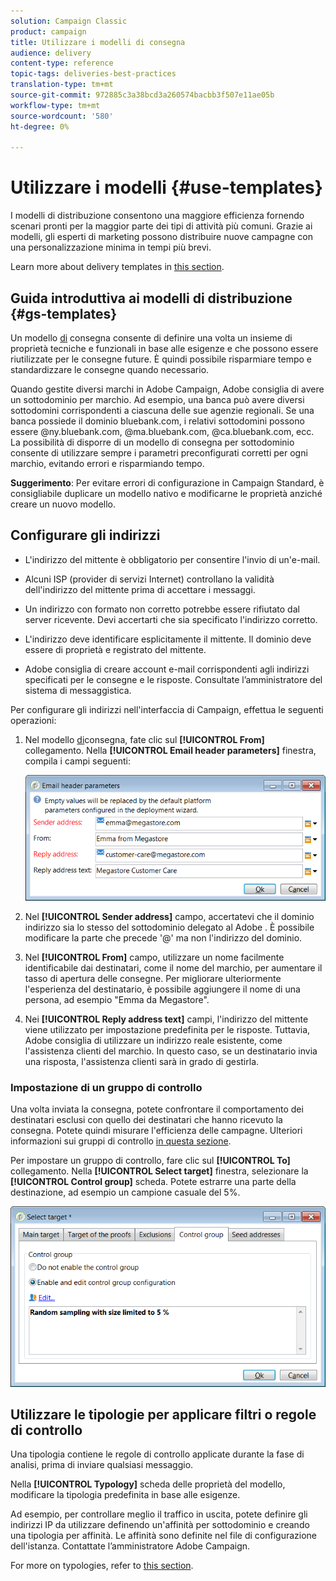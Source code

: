 ```yaml
---
solution: Campaign Classic
product: campaign
title: Utilizzare i modelli di consegna
audience: delivery
content-type: reference
topic-tags: deliveries-best-practices
translation-type: tm+mt
source-git-commit: 972885c3a38bcd3a260574bacbb3f507e11ae05b
workflow-type: tm+mt
source-wordcount: '580'
ht-degree: 0%

---
```



# Utilizzare i modelli {#use-templates}

I modelli di distribuzione consentono una maggiore efficienza fornendo scenari pronti per la maggior parte dei tipi di attività più comuni. Grazie ai modelli, gli esperti di marketing possono distribuire nuove campagne con una personalizzazione minima in tempi più brevi.

Learn more about delivery templates in [this section](../../delivery/using/creating-a-delivery-template.md).

## Guida introduttiva ai modelli di distribuzione {#gs-templates}

Un modello [di](../../delivery/using/creating-a-delivery-template.md) consegna consente di definire una volta un insieme di proprietà tecniche e funzionali in base alle esigenze e che possono essere riutilizzate per le consegne future. È quindi possibile risparmiare tempo e standardizzare le consegne quando necessario.

Quando gestite diversi marchi in  Adobe Campaign,  Adobe consiglia di avere un sottodominio per marchio. Ad esempio, una banca può avere diversi sottodomini corrispondenti a ciascuna delle sue agenzie regionali. Se una banca possiede il dominio bluebank.com, i relativi sottodomini possono essere @ny.bluebank.com, @ma.bluebank.com, @ca.bluebank.com, ecc. La possibilità di disporre di un modello di consegna per sottodominio consente di utilizzare sempre i parametri preconfigurati corretti per ogni marchio, evitando errori e risparmiando tempo.

**Suggerimento**:  Per evitare errori di configurazione in Campaign Standard, è consigliabile duplicare un modello nativo e modificarne le proprietà anziché creare un nuovo modello.

## Configurare gli indirizzi

* L&#39;indirizzo del mittente è obbligatorio per consentire l&#39;invio di un&#39;e-mail.

* Alcuni ISP (provider di servizi Internet) controllano la validità dell&#39;indirizzo del mittente prima di accettare i messaggi.

* Un indirizzo con formato non corretto potrebbe essere rifiutato dal server ricevente. Devi accertarti che sia specificato l&#39;indirizzo corretto.

* L&#39;indirizzo deve identificare esplicitamente il mittente. Il dominio deve essere di proprietà e registrato del mittente.

*  Adobe consiglia di creare account e-mail corrispondenti agli indirizzi specificati per le consegne e le risposte. Consultate l’amministratore del sistema di messaggistica.

Per configurare gli indirizzi nell&#39;interfaccia di Campaign, effettua le seguenti operazioni:

1. Nel modello [di](../../delivery/using/creating-a-delivery-template.md)consegna, fate clic sul **[!UICONTROL From]** collegamento. Nella **[!UICONTROL Email header parameters]** finestra, compila i campi seguenti:

   ![](assets/d_best_practices_email_header.png)

1. Nel **[!UICONTROL Sender address]** campo, accertatevi che il dominio indirizzo sia lo stesso del sottodominio delegato al Adobe . È possibile modificare la parte che precede &#39;@&#39; ma non l&#39;indirizzo del dominio.

1. Nel **[!UICONTROL From]** campo, utilizzare un nome facilmente identificabile dai destinatari, come il nome del marchio, per aumentare il tasso di apertura delle consegne. Per migliorare ulteriormente l&#39;esperienza del destinatario, è possibile aggiungere il nome di una persona, ad esempio &quot;Emma da Megastore&quot;.

1. Nei **[!UICONTROL Reply address text]** campi, l&#39;indirizzo del mittente viene utilizzato per impostazione predefinita per le risposte. Tuttavia,  Adobe consiglia di utilizzare un indirizzo reale esistente, come l&#39;assistenza clienti del marchio. In questo caso, se un destinatario invia una risposta, l&#39;assistenza clienti sarà in grado di gestirla.

### Impostazione di un gruppo di controllo

Una volta inviata la consegna, potete confrontare il comportamento dei destinatari esclusi con quello dei destinatari che hanno ricevuto la consegna. Potete quindi misurare l&#39;efficienza delle campagne. Ulteriori informazioni sui gruppi di controllo [in questa sezione](../../campaign/using/marketing-campaign-deliveries.md#defining-a-control-group).

Per impostare un gruppo di controllo, fare clic sul **[!UICONTROL To]** collegamento. Nella **[!UICONTROL Select target]** finestra, selezionare la **[!UICONTROL Control group]** scheda. Potete estrarre una parte della destinazione, ad esempio un campione casuale del 5%.

![](assets/d_best_practices_control_group.png)

## Utilizzare le tipologie per applicare filtri o regole di controllo

Una tipologia contiene le regole di controllo applicate durante la fase di analisi, prima di inviare qualsiasi messaggio.

Nella **[!UICONTROL Typology]** scheda delle proprietà del modello, modificare la tipologia predefinita in base alle esigenze.

Ad esempio, per controllare meglio il traffico in uscita, potete definire gli indirizzi IP da utilizzare definendo un&#39;affinità per sottodominio e creando una tipologia per affinità. Le affinità sono definite nel file di configurazione dell&#39;istanza. Contattate l’amministratore  Adobe Campaign.

For more on typologies, refer to [this section](../../campaign/using/about-campaign-typologies.md).
